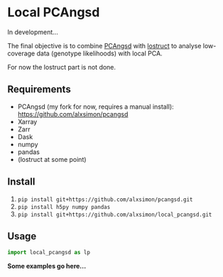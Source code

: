 # Local PCAngsd

In development...

The final objective is to combine [PCAngsd](https://github.com/Rosemeis/pcangsd) with [lostruct](https://github.com/jguhlin/lostruct-py)
to analyse low-coverage data (genotype likelihoods) with local PCA.

For now the lostruct part is not done.

## Requirements

- PCAngsd (my fork for now, requires a manual install): https://github.com/alxsimon/pcangsd
- Xarray
- Zarr
- Dask
- numpy
- pandas
- (lostruct at some point)

## Install

1) `pip install git+https://github.com/alxsimon/pcangsd.git`
2) `pip install h5py numpy pandas`
3) `pip install git+https://github.com/alxsimon/local_pcangsd.git`

## Usage

```python
import local_pcangsd as lp
```

**Some examples go here...**
